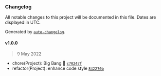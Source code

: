 ### Changelog

All notable changes to this project will be documented in this file. Dates are displayed in UTC.

Generated by [`auto-changelog`](https://github.com/CookPete/auto-changelog).

#### v1.0.0

> 9 May 2022

- chore(Project): Big Bang 💫 [`c70247f`](https://github.com/flameapp-fr/threejs_vitejs_windicss_starter/commit/c70247fd030ecd22d644449bdab608fb24eedd08)
- refactor(Project): enhance code style [`842270b`](https://github.com/flameapp-fr/threejs_vitejs_windicss_starter/commit/842270b976b7911fb6dc22b5a941e53d3d964ec5)
